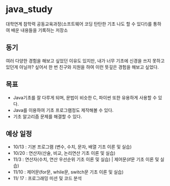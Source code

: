 # java_study
대학연계 참학력 공동교육과정(소프트웨어 코딩 탄탄한 기초 나도 할 수 있다!)를 통하여 배운 내용들을 기록하는 저장소

## 동기
여러 다양한 경험을 해보고 싶었던 이유도 있지만, 내가 너무 기초에 신경을 쓰지 못하고 있던게 아닐까? 싶어서 한 번 친구와 지원을 하여 이런 뜻깊은 경험을 해보고 싶었다.

## 목표
- Java기초를 잘 다루게 되며, 문법이 비슷한 C, 파이썬 또한 유용하게 사용할 수 있다.
- Java를 이용하여 기초 프로그램정도 제작해볼 수 있다.
- 기초 알고리즘 문제를 해결할 수 있다.

## 예상 일정
- 10/13 : 기본 프로그램 (변수, 수치, 문자, 배열 기초 이론 및 실습)      
- 10/20 : 연산자(산술, 비교, 논리연산 기초 이론 및 실습)
- 11/3 : 연산자(수치, 연산 우선순위 기초 이론 및 실습)  |  제어문(if문 기초 이론 및 실습)            
- 11/10 : 제어문(for문, while문, switch문 기초 이론 및 실습)
- 11/ 17 : 프로그래밍 미션 및 코드 분석


